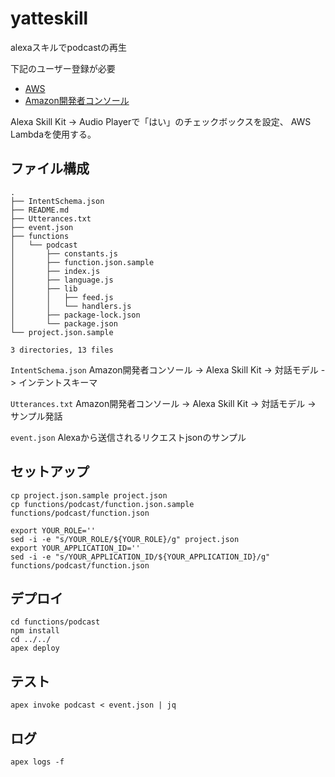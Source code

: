 # yatteskill

alexaスキルでpodcastの再生

下記のユーザー登録が必要

- [AWS](https://aws.amazon.com)
- [Amazon開発者コンソール](https://developer.amazon.com)

Alexa Skill Kit -> Audio Playerで「はい」のチェックボックスを設定、
AWS Lambdaを使用する。

## ファイル構成

```
.
├── IntentSchema.json
├── README.md
├── Utterances.txt
├── event.json
├── functions
│   └── podcast
│       ├── constants.js
│       ├── function.json.sample
│       ├── index.js
│       ├── language.js
│       ├── lib
│       │   ├── feed.js
│       │   └── handlers.js
│       ├── package-lock.json
│       └── package.json
└── project.json.sample

3 directories, 13 files
```

`IntentSchema.json`
Amazon開発者コンソール -> Alexa Skill Kit -> 対話モデル -> インテントスキーマ

`Utterances.txt`
Amazon開発者コンソール -> Alexa Skill Kit -> 対話モデル -> サンプル発話

`event.json`
Alexaから送信されるリクエストjsonのサンプル

## セットアップ

    cp project.json.sample project.json
    cp functions/podcast/function.json.sample functions/podcast/function.json

    export YOUR_ROLE=''
    sed -i -e "s/YOUR_ROLE/${YOUR_ROLE}/g" project.json
    export YOUR_APPLICATION_ID=''
    sed -i -e "s/YOUR_APPLICATION_ID/${YOUR_APPLICATION_ID}/g" functions/podcast/function.json

## デプロイ

    cd functions/podcast
    npm install
    cd ../../
    apex deploy

## テスト

    apex invoke podcast < event.json | jq

## ログ

    apex logs -f
